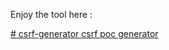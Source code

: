 Enjoy the tool here : 

[# csrf-generator
csrf poc generator
](https://anupamjaiswall.github.io/csrf-generator/)
